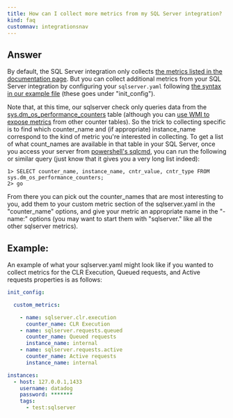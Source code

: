 ```yaml
---
title: How can I collect more metrics from my SQL Server integration?
kind: faq
customnav: integrationsnav
---
```


## Answer

By default, the SQL Server integration only collects [the metrics listed in the documentation page](/integrations/sqlserver/). But you can collect additional metrics from your SQL Server integration by configuring your `sqlserver.yaml` following [the syntax in our example file](https://github.com/DataDog/integrations-core/blob/master/sqlserver/conf.yaml.example) (these goes under "init_config"). 

Note that, at this time, our sqlserver check only queries data from the [sys.dm_os_performance_counters](https://msdn.microsoft.com/en-us/library/ms187743.aspx) table (although you can [use WMI to expose metrics](/integrations/faq/can-i-collect-sql-server-performance-metrics-beyond-what-is-available-in-the-sys-dm-os-performance-counters-table-try-wmi) from other counter tables). So the trick to collecting specific is to find which counter_name and (if appropriate) instance_name correspond to the kind of metric you're interested in collecting. To get a list of what count_names are available in that table in your SQL Server, once you access your server from [powershell's sqlcmd](https://msdn.microsoft.com/en-us/library/ms188247.aspx), you can run the following or similar query (just know that it gives you a very long list indeed):
```
1> SELECT counter_name, instance_name, cntr_value, cntr_type FROM sys.dm_os_performance_counters;
2> go
```

From there you can pick out the counter_names that are most interesting to you, add them to your custom metric section of the sqlserver.yaml in the "counter_name" options, and give your metric an appropriate name in the "- name:" options (you may want to start them with "sqlserver." like all the other sqlserver metrics).

## Example:

An example of what your sqlserver.yaml might look like if you wanted to collect metrics for the CLR Execution, Queued requests, and Active requests properties is as follows:
```yaml
init_config:

  custom_metrics:

    - name: sqlserver.clr.execution
      counter_name: CLR Execution
    - name: sqlserver.requests.queued
      counter_name: Queued requests
      instance_name: internal
    - name: sqlserver.requests.active
      counter_name: Active requests
      instance_name: internal

instances:
  - host: 127.0.0.1,1433
    username: datadog
    password: *******
    tags:
      - test:sqlserver
```
